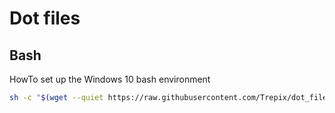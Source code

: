 # Dot files

## Bash 

HowTo set up the Windows 10 bash environment

```bash
sh -c "$(wget --quiet https://raw.githubusercontent.com/Trepix/dot_files/master/bash/install.sh -O -)"
```